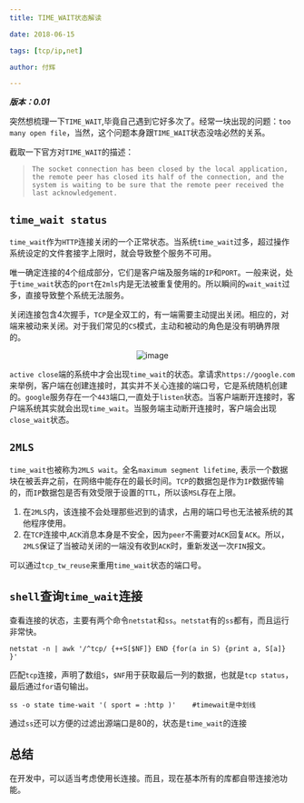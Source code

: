 ```yaml
---
title: TIME_WAIT状态解读

date: 2018-06-15

tags: [tcp/ip,net]

author: 付辉

---
```


***版本：0.01***

突然想梳理一下`TIME_WAIT`,毕竟自己遇到它好多次了。经常一块出现的问题：`too many open file`，当然，这个问题本身跟`TIME_WAIT`状态没啥必然的关系。

截取一下官方对`TIME_WAIT`的描述：

> `The socket connection has been closed by the local application, the remote peer has closed its half of the connection, and the system is waiting to be sure that the remote peer received the last acknowledgement.`

## `time_wait status`

`time_wait`作为`HTTP`连接关闭的一个正常状态。当系统`time_wait`过多，超过操作系统设定的文件套接字上限时，就会导致整个服务不可用。

唯一确定连接的4个组成部分，它们是客户端及服务端的`IP`和`PORT`。一般来说，处于`time_wait`状态的`port`在`2mls`内是无法被重复使用的。所以瞬间的`wait_wait`过多，直接导致整个系统无法服务。

关闭连接包含4次握手，`TCP`是全双工的，有一端需要主动提出关闭。相应的，对端来被动来关闭。对于我们常见的`CS`模式，主动和被动的角色是没有明确界限的。

<center>

![image](https://i.loli.net/2019/04/23/5cbe604d4fcab.png)

</center>

`active close`端的系统中才会出现`time_wait`的状态。拿请求`https://google.com`来举例，客户端在创建连接时，其实并不关心连接的端口号，它是系统随机创建的。`google`服务存在一个`443`端口,一直处于`listen`状态。当客户端断开连接时，客户端系统其实就会出现`time_wait`。当服务端主动断开连接时，客户端会出现`close_wait`状态。

## `2MLS`

`time_wait`也被称为`2MLS wait`。全名`maximum segment lifetime`, 表示一个数据块在被丢弃之前，在网络中能存在的最长时间。`TCP`的数据包是作为`IP`数据传输的，而`IP`数据包是否有效受限于设置的`TTL`，所以该`MSL`存在上限。

1. 在`2MLS`内，该连接不会处理那些迟到的请求，占用的端口号也无法被系统的其他程序使用。
2. 在`TCP`连接中,`ACK`消息本身是不安全，因为`peer`不需要对`ACK`回复`ACK`。所以，`2MLS`保证了当被动关闭的一端没有收到`ACK`时，重新发送一次`FIN`报文。

可以通过`tcp_tw_reuse`来重用`time_wait`状态的端口号。

## `shell`查询`time_wait`连接

查看连接的状态，主要有两个命令`netstat`和`ss`。`netstat`有的`ss`都有，而且运行非常快。

```
netstat -n | awk '/^tcp/ {++S[$NF]} END {for(a in S) {print a, S[a]} }'
```
匹配`tcp`连接，声明了数组`S`，`$NF`用于获取最后一列的数据，也就是`tcp status`，最后通过`for`语句输出。

```
ss -o state time-wait '( sport = :http )'    #timewait是中划线 
```
通过`ss`还可以方便的过滤出源端口是80的，状态是`time_wait`的连接

## 总结

在开发中，可以适当考虑使用长连接。而且，现在基本所有的库都自带连接池功能。
